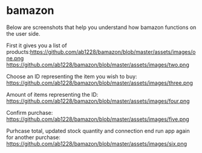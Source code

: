 # bamazon
Below are screenshots that help you understand how bamazon functions on the user side.

First it gives you a list of products:https://github.com/ab1228/bamazon/blob/master/assets/images/one.png 
https://github.com/ab1228/bamazon/blob/master/assets/images/two.png

Choose an ID representing the item you wish to buy:
https://github.com/ab1228/bamazon/blob/master/assets/images/three.png

Amount of items representing the ID:
https://github.com/ab1228/bamazon/blob/master/assets/images/four.png

Confirm purchase:
https://github.com/ab1228/bamazon/blob/master/assets/images/five.png

Purhcase total, updated stock quantity and connection end run app again for another purchase:
https://github.com/ab1228/bamazon/blob/master/assets/images/six.png


